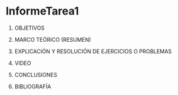 # InformeTarea1
1. OBJETIVOS


2. MARCO TEÓRICO (RESUMEN)



3. EXPLICACIÓN Y RESOLUCIÓN DE EJERCICIOS O PROBLEMAS



4. VIDEO



5. CONCLUSIONES



6. BIBLIOGRAFÍA


